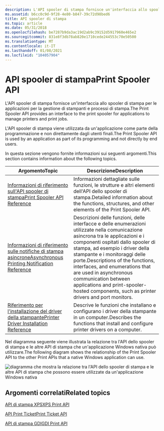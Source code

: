 ```yaml
---
description: L'API spooler di stampa fornisce un'interfaccia allo spooler di stampa per le applicazioni per la gestione di stampanti e processi di stampa.
ms.assetid: b6cc0c9d-9f28-4e80-b847-39c72d98bed6
title: API spooler di stampa
ms.topic: article
ms.date: 05/31/2018
ms.openlocfilehash: be7287b9da3ac19d2ab9c39152d5917960e465e2
ms.sourcegitcommit: 831e8f3db78ab820e1710cede244553c70e50500
ms.translationtype: MT
ms.contentlocale: it-IT
ms.lasthandoff: 01/08/2021
ms.locfileid: "104057904"
---
```

# <a name="print-spooler-api"></a><span data-ttu-id="b6851-103">API spooler di stampa</span><span class="sxs-lookup"><span data-stu-id="b6851-103">Print Spooler API</span></span>

<span data-ttu-id="b6851-104">L'API spooler di stampa fornisce un'interfaccia allo spooler di stampa per le applicazioni per la gestione di stampanti e processi di stampa.</span><span class="sxs-lookup"><span data-stu-id="b6851-104">The Print Spooler API provides an interface to the print spooler for applications to manage printers and print jobs.</span></span>

<span data-ttu-id="b6851-105">L'API spooler di stampa viene utilizzata da un'applicazione come parte della programmazione e non direttamente dagli utenti finali.</span><span class="sxs-lookup"><span data-stu-id="b6851-105">The Print Spooler API is used by an application as part of its programming and not directly by end users.</span></span>

<span data-ttu-id="b6851-106">In questa sezione vengono fornite informazioni sui seguenti argomenti.</span><span class="sxs-lookup"><span data-stu-id="b6851-106">This section contains information about the following topics.</span></span>



| <span data-ttu-id="b6851-107">Argomento</span><span class="sxs-lookup"><span data-stu-id="b6851-107">Topic</span></span>                                                                                             | <span data-ttu-id="b6851-108">Descrizione</span><span class="sxs-lookup"><span data-stu-id="b6851-108">Description</span></span>                                                                                                                                                                                                             |
|---------------------------------------------------------------------------------------------------|-------------------------------------------------------------------------------------------------------------------------------------------------------------------------------------------------------------------------|
| [<span data-ttu-id="b6851-109">Informazioni di riferimento sull'API spooler di stampa</span><span class="sxs-lookup"><span data-stu-id="b6851-109">Print Spooler API Reference</span></span>](printing-and-print-spooler-reference.md)<br/>                | <span data-ttu-id="b6851-110">Informazioni dettagliate sulle funzioni, le strutture e altri elementi dell'API dello spooler di stampa.</span><span class="sxs-lookup"><span data-stu-id="b6851-110">Detailed information about the functions, structures, and other elements of the Print Spooler API.</span></span><br/>                                                                                                           |
| [<span data-ttu-id="b6851-111">Informazioni di riferimento sulle notifiche di stampa asincrone</span><span class="sxs-lookup"><span data-stu-id="b6851-111">Asynchronous Printing Notification Reference</span></span>](asynchronous-printing-notification.md)<br/> | <span data-ttu-id="b6851-112">Descrizioni delle funzioni, delle interfacce e delle enumerazioni utilizzate nella comunicazione asincrona tra le applicazioni e i componenti ospitati dallo spooler di stampa, ad esempio i driver della stampante e i monitoraggi delle porte.</span><span class="sxs-lookup"><span data-stu-id="b6851-112">Descriptions of the functions, interfaces, and enumerations that are used in asynchronous communication between applications and print-spooler-hosted components, such as printer drivers and port monitors.</span></span><br/> |
| [<span data-ttu-id="b6851-113">Riferimento per l'installazione del driver della stampante</span><span class="sxs-lookup"><span data-stu-id="b6851-113">Printer Driver Installation Reference</span></span>](printer-driver-installation-reference.md)<br/>     | <span data-ttu-id="b6851-114">Descrive le funzioni che installano e configurano i driver della stampante in un computer.</span><span class="sxs-lookup"><span data-stu-id="b6851-114">Describes the functions that install and configure printer drivers on a computer.</span></span><br/>                                                                                                                            |



 

<span data-ttu-id="b6851-115">Nel diagramma seguente viene illustrata la relazione tra l'API dello spooler di stampa e le altre API di stampa che un'applicazione Windows nativa può utilizzare.</span><span class="sxs-lookup"><span data-stu-id="b6851-115">The following diagram shows the relationship of the Print Spooler API to the other Print APIs that a native Windows application can use.</span></span>

![diagramma che mostra la relazione tra l'API dello spooler di stampa e le altre API di stampa che possono essere utilizzate da un'applicazione Windows nativa](images/print-apis-ps.png)

## <a name="related-topics"></a><span data-ttu-id="b6851-117">Argomenti correlati</span><span class="sxs-lookup"><span data-stu-id="b6851-117">Related topics</span></span>

<dl> <dt>

[<span data-ttu-id="b6851-118">API di stampa XPS</span><span class="sxs-lookup"><span data-stu-id="b6851-118">XPS Print API</span></span>](xps-printing.md)
</dt> <dt>

[<span data-ttu-id="b6851-119">API Print Ticket</span><span class="sxs-lookup"><span data-stu-id="b6851-119">Print Ticket API</span></span>](print-ticket-api.md)
</dt> <dt>

[<span data-ttu-id="b6851-120">API di stampa GDI</span><span class="sxs-lookup"><span data-stu-id="b6851-120">GDI Print API</span></span>](gdi-printing.md)
</dt> </dl>

 

 




